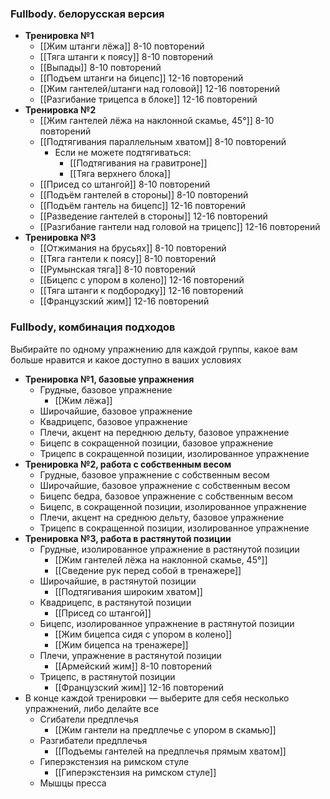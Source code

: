 
### Fullbody. белорусская версия
- **Тренировка №1**
	- [[Жим штанги лёжа]] 8-10 повторений
	- [[Тяга штанги к поясу]] 8-10 повторений
	- [[Выпады]] 8-10 повторений
	- [[Подъем штанги на бицепс]] 12-16 повторений
	- [[Жим гантелей/штанги над головой]] 12-16 повторений
	- [[Разгибание трицепса в блоке]] 12-16 повторений
- **Тренировка №2**
	- [[Жим гантелей лёжа на наклонной скамье, 45°]] 8-10 повторений
	- [[Подтягивания параллельным хватом]] 8-10 повторений
		- Если не можете подтягиваться: 
			- [[Подтягивания на гравитроне]]
			- [[Тяга верхнего блока]]
	- [[Присед со штангой]] 8-10 повторений
	- [[Подъём гантелей в стороны]] 8-10 повторений
	- [[Подъём гантель на бицепс]] 12-16 повторений
	- [[Разведение гантелей в стороны]] 12-16 повторений
	- [[Разгибание гантели над головой на трицепс]] 12-16 повторений
- **Тренировка №3** 
	- [[Отжимания на брусьях]] 8-10 повторений
	- [[Тяга гантели к поясу]] 8-10 повторений
	- [[Румынская тяга]] 8-10 повторений
	- [[Бицепс с упором в колено]] 12-16 повторений
	- [[Тяга штанги к подбородку]] 12-16 повторений
	- [[Французский жим]] 12-16 повторений


### Fullbody, комбинация подходов
Выбирайте по одному упражнению для каждой группы, какое вам больше нравится и какое доступно в ваших условиях
- **Тренировка №1, базовые упражнения**
	- Грудные, базовое упражнение
		- [[Жим лёжа]]
	- Широчайшие, базовое упражнение
	- Квадрицепс, базовое упражнение
	- Плечи, акцент на переднюю дельту, базовое упражнение
	- Бицепс в сокращенной позиции, базовое упражнение
	- Трицепс в сокращенной позиции, изолированное упражнение
- **Тренировка №2, работа с собственным весом**
	- Грудные, базовое упражнение с собственным весом
	- Широчайшие, базовое упражнение с собственным весом
	- Бицепс бедра, базовое упражнение с собственным весом 
	- Бицепс, в сокращенной позиции, изолированное упражнение
	- Плечи, акцент на среднюю дельту, базовое упражнение
	- Трицепс в сокращенной позиции, изолированное упражнение
-  **Тренировка №3, работа в растянутой позиции** 
	- Грудные, изолированное упражнение в растянутой позиции
		- [[Жим гантелей лёжа на наклонной скамье, 45°]]
		- [[Сведение рук перед собой в тренажере]]
	- Широчайшие, в растянутой позиции
		- [[Подтягивания широким хватом]]
	- Квадрицепс, в растянутой позиции
		- [[Присед со штангой]]
	- Бицепс, изолированное упражнение в растянутой позиции
		- [[Жим бицепса сидя с упором в колено]]
		- [[Жим бицепса на тренажере]]
	- Плечи, упражнение в растянутой позиции
		- [[Армейский жим]] 8-10 повторений
	- Трицепс, в растянутой позиции
		- [[Французский жим]] 12-16 повторений
- В конце каждой тренировки — выберите для себя несколько упражнений, либо делайте все
	- Сгибатели предплечья
		- [[Жим гантели на предплечье с упором в скамью]]
	- Разгибатели предплечья
		- [[Подъемы гантелей на предплечья прямым хватом]]
	- Гиперэкстензия на римском стуле
		- [[Гиперэкстензия на римском стуле]]
	- Мышцы пресса 

